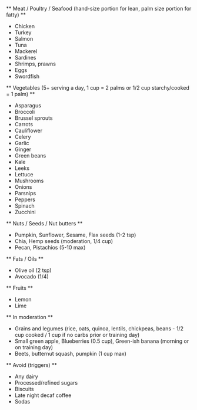 ** Meat / Poultry / Seafood (hand-size portion for lean, palm size portion for fatty) **

- Chicken
- Turkey
- Salmon
- Tuna
- Mackerel
- Sardines
- Shrimps, prawns
- Eggs
- Swordfish

** Vegetables (5+ serving a day, 1 cup = 2 palms or 1/2 cup starchy/cooked = 1 palm) **

- Asparagus
- Broccoli
- Brussel sprouts
- Carrots
- Cauliflower
- Celery
- Garlic
- Ginger
- Green beans
- Kale
- Leeks
- Lettuce
- Mushrooms
- Onions
- Parsnips
- Peppers
- Spinach
- Zucchini

** Nuts / Seeds / Nut butters **

- Pumpkin, Sunflower, Sesame, Flax seeds (1-2 tsp)
- Chia, Hemp seeds (moderation, 1/4 cup)
- Pecan, Pistachios (5-10 max)

** Fats / Oils **

- Olive oil (2 tsp)
- Avocado (1/4)

** Fruits **

- Lemon
- Lime


** In moderation **
- Grains and legumes (rice, oats, quinoa, lentils, chickpeas, beans - 1/2 cup cooked / 1 cup if no carbs prior or training day)
- Small green apple, Blueberries (0.5 cup), Green-ish banana (morning or on training day)
- Beets, butternut squash, pumpkin (1 cup max)


** Avoid (triggers) **
- Any dairy
- Processed/refined sugars
- Biscuits
- Late night decaf coffee
- Sodas

